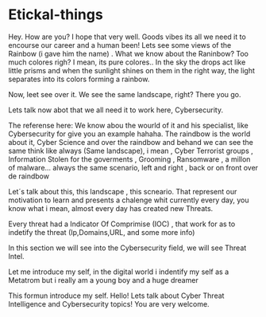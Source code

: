 # Etickal-things

Hey. How are you? I hope that very well. Goods vibes its all we need it to encourse our career and a human been!
Lets see some views of the Rainbow (i gave him the name) . What we know about the Raninbow? Too much colores righ? I mean, its pure colores.. In the sky the drops act like little prisms and when the sunlight shines on them in the right way, the light separates into its colors forming a rainbow.

Now, leet see over it. We see the same landscape, right? There you go.

Lets talk now abot that we all need it to work here, Cybersecurity. 

The referense here: We know abou the wourld of it and his specialist, like Cybersecurity for give you an example hahaha. The raindbow is the world about it, Cyber Science
and over the raindbow and behand we can see the same think like always (Same landscape), i mean , Cyber Terrorist groups , Information Stolen for the goverments , Grooming , Ransomware , a millon of malware... always the same scenario, left and right , back or on front over de raindbow

Let´s talk about this, this landscape , this scneario. That represent our motivation to learn and presents a chalenge whit currently every day, you know what i mean, almost every day has created new Threats.

Every threat had a Indicator Of Comprimise (IOC) , that work for as to indetify the threat (Ip,Domains,URL, and some more info)

In this section we will see into the Cybersecurity field, we will see Threat Intel.

Let me introduce my self, in the digital world i indentify my self as a Metatrom but i really am a young boy and a huge dreamer  

This formun introduce my self. Hello! Lets talk about Cyber Threat Intelligence and Cybersecurity topics! You are very welcome.
